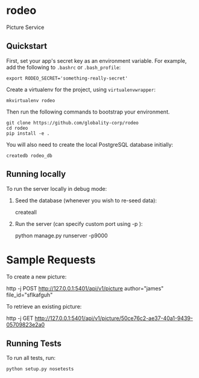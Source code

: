 # rodeo

Picture Service


## Quickstart

First, set your app's secret key as an environment variable. For example, add the following to ``.bashrc`` or ``.bash_profile``:

    export RODEO_SECRET='something-really-secret'

Create a virtualenv for the project, using ``virtualenvwrapper``:

    mkvirtualenv rodeo

Then run the following commands to bootstrap your environment.

    git clone https://github.com/globality-corp/rodeo
    cd rodeo
    pip install -e .

You will also need to create the local PostgreSQL database initially:

    createdb rodeo_db


## Running locally

To run the server locally in debug mode:

1. Seed the database (whenever you wish to re-seed data):

    createall

1. Run the server (can specify custom port using -p <port>):

    python manage.py runserver -p9000

# Sample Requests

To create a new picture:

   http -j  POST http://127.0.0.1:5401/api/v1/picture author="james" file_id="sflkafguh" 

To retrieve an existing picture:

   http -j  GET http://127.0.0.1:5401/api/v1/picture/50ce76c2-ae37-40a1-9439-05709823e2a0

## Running Tests

To run all tests, run:

    python setup.py nosetests
